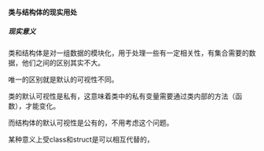 #### 类与结构体的现实用处

##### 现实意义
类和结构体是对一组数据的模块化，用于处理一些有一定相关性，有集合需要的数据，他们之间的区别其实不大。

唯一的区别就是默认的可视性不同。

类的默认可视性是私有，这意味着类中的私有变量需要通过类内部的方法（函数），才能变化。

而结构体的默认可视性是公有的，不用考虑这个问题。

某种意义上受class和struct是可以相互代替的，